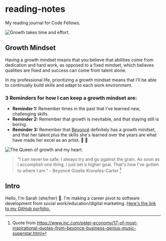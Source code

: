 # reading-notes
My reading journal for Code Fellows.

![Growth takes time and effort.](https://live.staticflickr.com/5136/5465731118_458b01573b_n.jpg)

## Growth Mindset
Having a growth mindset means that you believe that abilities come from dedication and hard work, as opposed to a fixed mindset, which believes qualities are fixed and success can come from talent alone. 

In my professional life, prioritizing a growth mindset means that I'll be able to continually build skills and adapt to each work environment. 

### 3 Reminders for how I can keep a growth mindset are:
- **Reminder 1:** Remember times in the past that I've learned new, challenging skills.
- **Reminder 2:** Remember that growth is inevitable, and that staying still is boring. 
- **Reminder 3:** Remember that [Beyoncé](https://beyonce.com/) definitely has a growth mindset, and that her talent plus the skills she's learned over the years are what have made her excel as an artist. 👑 🐝

![The Queen of growth and my heart.](https://upload.wikimedia.org/wikipedia/commons/1/18/Beyonc%C3%A9_Black_Is_King_Still.png)
                                                                                                                               
  > "I can never be safe; I always try and go against the grain. As soon as I accomplish one thing, I just set a higher goal. That's how I've gotten to where I am." - Beyoncé Giselle Knowles-Carter [^1]                                                                                               

[^1]: Quote from https://www.inc.com/peter-economy/17-of-most-inspirational-quotes-from-beyonce-business-genius-music-superstar.html

## Intro
Hello, I'm Sarah (she/her) :wave:. I'm making a career pivot to software development from social work/education/digital marketing.
[Here's the link to my GitHub porfolio.](https://github.com/s-glass)

